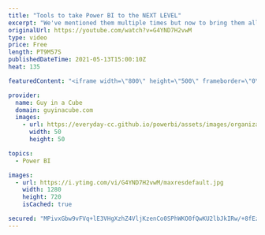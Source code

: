 ```yaml
---
title: "Tools to take Power BI to the NEXT LEVEL"
excerpt: "We've mentioned them multiple times but now to bring them all together. These are the TOOLS you need to take Power BI to the NEXT LEVEL! Tools we use every day!  Performance Analyzer: https://docs.microsoft.com/power-bi/create-reports/desktop-performance-analyzer  External tools in Power BI Desktop https://docs.microsoft.com/power-bi/transform-model/desktop-external-tools"
originalUrl: https://youtube.com/watch?v=G4YND7H2vwM
type: video
price: Free
length: PT9M57S
publishedDateTime: 2021-05-13T15:00:10Z
heat: 135

featuredContent: "<iframe width=\"800\" height=\"500\" frameborder=\"0\" src=\"https://www.youtube.com/embed/G4YND7H2vwM\" allow=\"accelerometer; autoplay; encrypted-media; gyroscope; picture-in-picture\" allowfullscreen></iframe>"

provider:
  name: Guy in a Cube
  domain: guyinacube.com
  images:
    - url: https://everyday-cc.github.io/powerbi/assets/images/organizations/guyinacube.com-50x50.jpg
      width: 50
      height: 50

topics:
  - Power BI

images:
  - url: https://i.ytimg.com/vi/G4YND7H2vwM/maxresdefault.jpg
    width: 1280
    height: 720
    isCached: true

secured: "MPivxGbw9vFVq+lE3VHgXzhZ4VljKzenCo0SPhWKO0fQwKU2lbJkIRw/+8fEzn5s+ewfP3MDHnvI10WynX0q/0FKB9Fw+bE1CKLUR86XFl987A5inW6x6suHuII8U5mD/0KrfI1U74fbxv3QWwMmaGVpW/bkT2JsAG+KJF99+slHn/iAMBs7czPlyZ/EMxGWkPUv4XdfnX6ENoeLWrzOQyT6n1XNZGNT/PWlxjc3vD3/hugEHuLxK4GijEFbrKn0mSBLA0+In+2V14tU6F73bnlWU+L7Vurv2etMVQIOS0GX2DLL1JPFwmLAlGzOffsP10FidegB5Fb5U8BAHM453jqGyZyYT2v3vA5uu3iftA05li7GiuvobB/h6Ziz8nLR7Nx6sOze5e58CdtUKqeJkYE/J5echbhoB1Tk/1ZWYx8=;Gayp/oG0lP5oWoRfsTD/Iw=="
---
```


